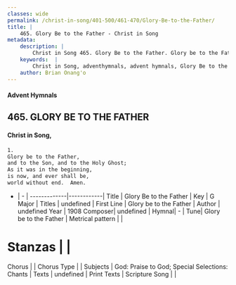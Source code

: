 ```yaml
---
classes: wide
permalink: /christ-in-song/401-500/461-470/Glory-Be-to-the-Father/
title: |
    465. Glory Be to the Father - Christ in Song
metadata:
    description: |
        Christ in Song 465. Glory Be to the Father. Glory be to the Father,  and to the Son, and to the Holy Ghost; As it was in the beginning,  is now, and ever shall be, world without end.  Amen.
    keywords:  |
        Christ in Song, adventhymnals, advent hymnals, Glory Be to the Father, Glory be to the Father. 
    author: Brian Onang'o
---
```


#### Advent Hymnals
## 465. GLORY BE TO THE FATHER
####  Christ in Song,

```txt
1.
Glory be to the Father, 
and to the Son, and to the Holy Ghost;
As it was in the beginning, 
is now, and ever shall be,
world without end.  Amen.

```

- |   -  |
-------------|------------|
Title | Glory Be to the Father |
Key | G Major |
Titles | undefined |
First Line | Glory be to the Father |
Author | undefined
Year | 1908
Composer| undefined |
Hymnal|  - |
Tune| Glory be to the Father |
Metrical pattern | |
# Stanzas |  |
Chorus |  |
Chorus Type |  |
Subjects | God: Praise to God; Special Selections: Chants |
Texts | undefined |
Print Texts | 
Scripture Song |  |
    
